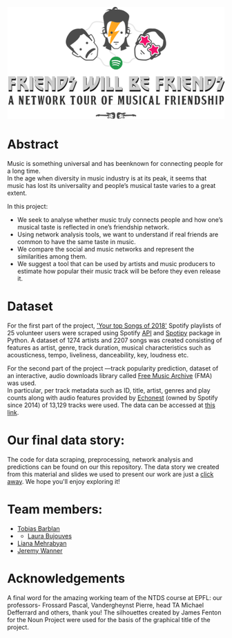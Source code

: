![alt text](https://github.com/JCrobe/NTDS19_FWBF/blob/master/FWBF_NTDS_Graphics.png)

# Abstract
Music  is  something  universal  and  has  beenknown  for  connecting  people  for  a  long  time.   
In the age when diversity in music industry is at its peak, it seems that music has lost its universality and people’s musical taste varies to a great extent.

In this project:

* We seek to analyse whether music truly connects people and how one’s musical taste is reflected in one’s friendship network.  
* Using network analysis tools, we want to understand if real friends are common to have the same taste in music.
* We compare the social and music networks and represent the similarities among them.
* We suggest a tool that can be used by artists and music producers to estimate how popular their music track will be before they even release it.


# Dataset
For the first part of the project, ['Your top Songs of 2018'](spotifywrapped.com) Spotify playlists of 25 volunteer users were scraped using Spotify [API](https://developer.spotify.com/documentation/web-api/) and [Spotipy](https://github.com/plamere/spotipy) package in Python.
A dataset of 1274 artists and 2207 songs was created consisting of features as artist,  genre,  track  duration, musical characteristics such as acousticness, tempo, liveliness, danceability, key, loudness etc.

For the second part of the project —track popularity prediction, dataset  of  an  interactive,  audio  downloads  library  called  [Free  Music  Archive](http://www.freemusicarchive.org/) (FMA) was  used.   
In  particular,  per track  metadata such as ID, title, artist, genres and play counts along  with  audio  features  provided  by [Echonest](http://the.echonest.com/) (owned by Spotify since 2014) of 13,129 tracks were used.
The data can be accessed at [this link](https://github.com/mdeff/fma).

# Our final data story:
The code for data scraping, preprocessing, network analysis and predictions can be found on our this repository. The data story we created from this material and slides we used to present our work are just a [click away](https://drive.google.com/drive/folders/1J6MsVLlporCuafAk5HRxlQcDVDAnDyy4?usp=sharing). We hope you'll enjoy exploring it!

# Team members:

* <a href="mailto:tobias.barblan@epfl.ch">Tobias Barblan</a>
* * <a href="mailto:laura.bujouves@epfl.ch">Laura Bujouves</a>
* <a href="mailto:liana.mehrabyan@epfl.ch">Liana Mehrabyan</a>
* <a href="mailto:jeremy.wanner@epfl.ch">Jeremy Wanner</a>

# Acknowledgements
A final word for the amazing working team of the NTDS course at EPFL: our professors- Frossard Pascal, Vandergheynst Pierre, head TA Michael Defferrard and others, thank you! The silhouettes created by James Fenton for the Noun Project were used for the basis of the graphical title of the project.
